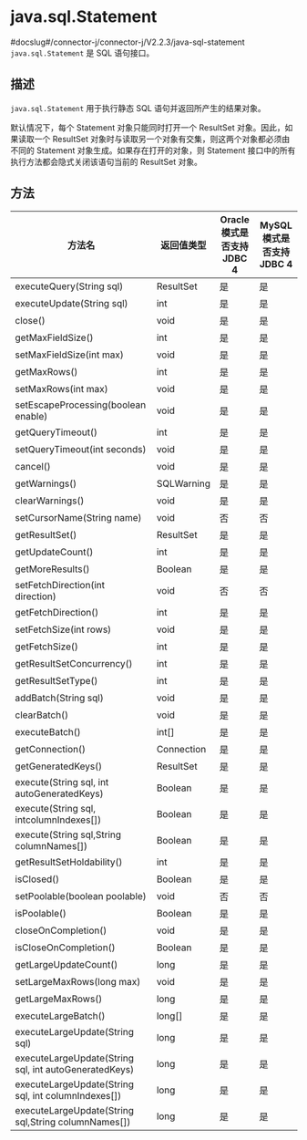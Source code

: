 java.sql.Statement 
=======================================
#docslug#/connector-j/connector-j/V2.2.3/java-sql-statement
`java.sql.Statement` 是 SQL 语句接口。

描述 
-----------------------

`java.sql.Statement` 用于执行静态 SQL 语句并返回所产生的结果对象。

默认情况下，每个 Statement 对象只能同时打开一个 ResultSet 对象。因此，如果读取一个 ResultSet 对象时与读取另一个对象有交集，则这两个对象都必须由不同的 Statement 对象生成。如果存在打开的对象，则 Statement 接口中的所有执行方法都会隐式关闭该语句当前的 ResultSet 对象。

方法 
-----------------------



|                          方法名                          |   返回值类型    | Oracle 模式是否支持 JDBC 4 | MySQL 模式是否支持JDBC 4 |
|-------------------------------------------------------|------------|----------------------|--------------------|
| executeQuery(String sql)                              | ResultSet  | 是                    | 是                  |
| executeUpdate(String sql)                             | int        | 是                    | 是                  |
| close()                                               | void       | 是                    | 是                  |
| getMaxFieldSize()                                     | int        | 是                    | 是                  |
| setMaxFieldSize(int max)                              | void       | 是                    | 是                  |
| getMaxRows()                                          | int        | 是                    | 是                  |
| setMaxRows(int max)                                   | void       | 是                    | 是                  |
| setEscapeProcessing(boolean enable)                   | void       | 是                    | 是                  |
| getQueryTimeout()                                     | int        | 是                    | 是                  |
| setQueryTimeout(int seconds)                          | void       | 是                    | 是                  |
| cancel()                                              | void       | 是                    | 是                  |
| getWarnings()                                         | SQLWarning | 是                    | 是                  |
| clearWarnings()                                       | void       | 是                    | 是                  |
| setCursorName(String name)                            | void       | 否                    | 否                  |
| getResultSet()                                        | ResultSet  | 是                    | 是                  |
| getUpdateCount()                                      | int        | 是                    | 是                  |
| getMoreResults()                                      | Boolean    | 是                    | 是                  |
| setFetchDirection(int direction)                      | void       | 否                    | 否                  |
| getFetchDirection()                                   | int        | 是                    | 是                  |
| setFetchSize(int rows)                                | void       | 是                    | 是                  |
| getFetchSize()                                        | int        | 是                    | 是                  |
| getResultSetConcurrency()                             | int        | 是                    | 是                  |
| getResultSetType()                                    | int        | 是                    | 是                  |
| addBatch(String sql)                                  | void       | 是                    | 是                  |
| clearBatch()                                          | void       | 是                    | 是                  |
| executeBatch()                                        | int\[\]    | 是                    | 是                  |
| getConnection()                                       | Connection | 是                    | 是                  |
| getGeneratedKeys()                                    | ResultSet  | 是                    | 是                  |
| execute(String sql, int autoGeneratedKeys)            | Boolean    | 是                    | 是                  |
| execute(String sql, intcolumnIndexes\[\])             | Boolean    | 是                    | 是                  |
| execute(String sql,String columnNames\[\])            | Boolean    | 是                    | 是                  |
| getResultSetHoldability()                             | int        | 是                    | 是                  |
| isClosed()                                            | Boolean    | 是                    | 是                  |
| setPoolable(boolean poolable)                         | void       | 否                    | 否                  |
| isPoolable()                                          | Boolean    | 是                    | 是                  |
| closeOnCompletion()                                   | void       | 是                    | 是                  |
| isCloseOnCompletion()                                 | Boolean    | 是                    | 是                  |
| getLargeUpdateCount()                                 | long       | 是                    | 是                  |
| setLargeMaxRows(long max)                             | void       | 是                    | 是                  |
| getLargeMaxRows()                                     | long       | 是                    | 是                  |
| executeLargeBatch()                                   | long\[\]   | 是                    | 是                  |
| executeLargeUpdate(String sql)                        | long       | 是                    | 是                  |
| executeLargeUpdate(String sql, int autoGeneratedKeys) | long       | 是                    | 是                  |
| executeLargeUpdate(String sql, int columnIndexes\[\]) | long       | 是                    | 是                  |
| executeLargeUpdate(String sql,String columnNames\[\]) | long       | 是                    | 是                  |



